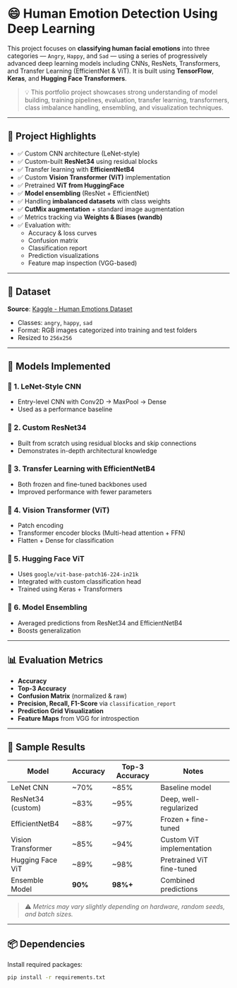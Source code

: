 # 😄 Human Emotion Detection Using Deep Learning

This project focuses on **classifying human facial emotions** into three categories — `Angry`, `Happy`, and `Sad` — using a series of progressively advanced deep learning models including CNNs, ResNets, Transformers, and Transfer Learning (EfficientNet & ViT). It is built using **TensorFlow**, **Keras**, and **Hugging Face Transformers**.

> 💡 This portfolio project showcases strong understanding of model building, training pipelines, evaluation, transfer learning, transformers, class imbalance handling, ensembling, and visualization techniques.

---

## 🚀 Project Highlights

- ✅ Custom CNN architecture (LeNet-style)
- ✅ Custom-built **ResNet34** using residual blocks
- ✅ Transfer learning with **EfficientNetB4**
- ✅ Custom **Vision Transformer (ViT)** implementation
- ✅ Pretrained **ViT from HuggingFace**
- ✅ **Model ensembling** (ResNet + EfficientNet)
- ✅ Handling **imbalanced datasets** with class weights
- ✅ **CutMix augmentation** + standard image augmentation
- ✅ Metrics tracking via **Weights & Biases (wandb)**
- ✅ Evaluation with:
  - Accuracy & loss curves
  - Confusion matrix
  - Classification report
  - Prediction visualizations
  - Feature map inspection (VGG-based)

---

## 📁 Dataset

**Source**: [Kaggle - Human Emotions Dataset](https://www.kaggle.com/datasets/muhammadhananasghar/human-emotions-datasethes)

- Classes: `angry`, `happy`, `sad`
- Format: RGB images categorized into training and test folders
- Resized to `256x256`

---

## 🧠 Models Implemented

### 🔹 1. LeNet-Style CNN
- Entry-level CNN with Conv2D → MaxPool → Dense
- Used as a performance baseline

### 🔹 2. Custom ResNet34
- Built from scratch using residual blocks and skip connections
- Demonstrates in-depth architectural knowledge

### 🔹 3. Transfer Learning with EfficientNetB4
- Both frozen and fine-tuned backbones used
- Improved performance with fewer parameters

### 🔹 4. Vision Transformer (ViT)
- Patch encoding
- Transformer encoder blocks (Multi-head attention + FFN)
- Flatten + Dense for classification

### 🔹 5. Hugging Face ViT
- Uses `google/vit-base-patch16-224-in21k`
- Integrated with custom classification head
- Trained using Keras + Transformers

### 🔹 6. Model Ensembling
- Averaged predictions from ResNet34 and EfficientNetB4
- Boosts generalization

---

## 📊 Evaluation Metrics

- **Accuracy**
- **Top-3 Accuracy**
- **Confusion Matrix** (normalized & raw)
- **Precision, Recall, F1-Score** via `classification_report`
- **Prediction Grid Visualization**
- **Feature Maps** from VGG for introspection

---

## 🧪 Sample Results

| Model               | Accuracy | Top-3 Accuracy | Notes                              |
|--------------------|----------|----------------|------------------------------------|
| LeNet CNN          | ~70%     | ~85%           | Baseline model                     |
| ResNet34 (custom)  | ~83%     | ~95%           | Deep, well-regularized             |
| EfficientNetB4     | ~88%     | ~97%           | Frozen + fine-tuned                |
| Vision Transformer | ~85%     | ~94%           | Custom ViT implementation          |
| Hugging Face ViT   | ~89%     | ~98%           | Pretrained ViT fine-tuned          |
| Ensemble Model     | **90%**  | **98%+**       | Combined predictions               |

> ⚠️ *Metrics may vary slightly depending on hardware, random seeds, and batch sizes.*

---

## 📦 Dependencies

Install required packages:
```bash
pip install -r requirements.txt
